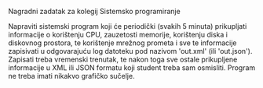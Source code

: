 Nagradni zadatak za kolegij Sistemsko programiranje

Napraviti sistemski program koji će periodički (svakih 5 minuta) prikupljati informacije o korištenju CPU, zauzetosti memorije, korištenju diska i diskovnog prostora, te korištenje mrežnog prometa i sve te informacije zapisivati u odgovarajuću log datoteku pod nazivom 'out.xml' (ili 'out.json'). Zapisati treba vremenski trenutak, te nakon toga sve ostale prikupljene informacije u XML ili JSON formatu koji student treba sam osmisliti. Program ne treba imati nikakvo grafičko sučelje.
